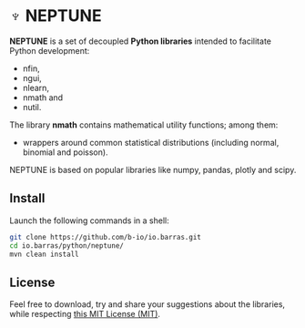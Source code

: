 # ♆ NEPTUNE

**NEPTUNE** is a set of decoupled **Python libraries** intended to facilitate Python development:
* nfin,
* ngui,
* nlearn,
* nmath and
* nutil.

The library **nmath** contains mathematical utility functions; among them:
* wrappers around common statistical distributions (including normal, binomial and poisson).

NEPTUNE is based on popular libraries like numpy, pandas, plotly and scipy.

## Install

Launch the following commands in a shell:

~~~bash
git clone https://github.com/b-io/io.barras.git
cd io.barras/python/neptune/
mvn clean install
~~~

## License

Feel free to download, try and share your suggestions about the libraries,
while respecting [this MIT License (MIT)][license].

[license]: <LICENSE>
